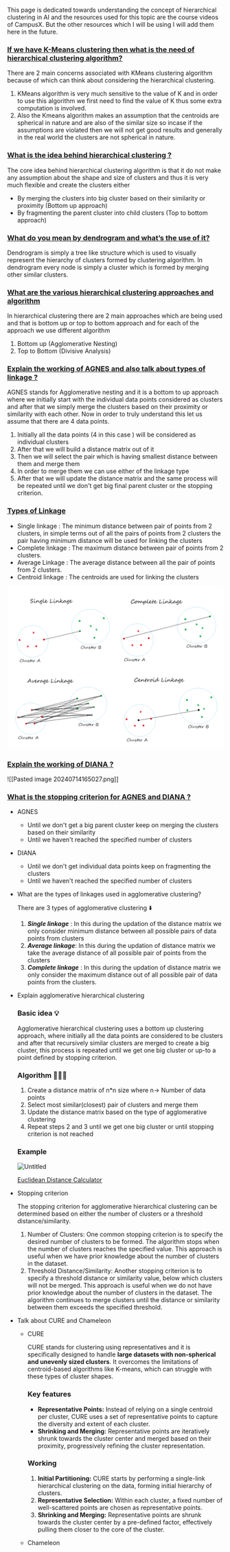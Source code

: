 This page is dedicated towards understanding the concept of hierarchical clustering in AI and the resources used for this topic are the course videos of CampusX. But the other resources which I will be using I will add them here in the future.

### [If we have K-Means clustering then what is the need of hierarchical clustering algorithm?](#)

There are 2 main concerns associated with KMeans clustering algorithm because of which can think about considering the hierarchical clustering.

1. KMeans algorithm is very much sensitive to the value of K and in order to use this algorithm we first need to find the value of K thus some extra computation is involved.
2. Also the Kmeans algorithm makes an assumption that the centroids are spherical in nature and are also of the similar size so incase if the assumptions are violated then we will not get good results and generally in the real world the clusters are not spherical in nature.

### [What is the idea behind hierarchical clustering ?](#) 

The core idea behind hierarchical clustering algorithm is that it do not make any assumption about the shape and size of clusters and thus it is very much flexible and create the clusters either 
- By merging the clusters into big cluster based on their similarity or proximity (Bottom up approach)
- By fragmenting the parent cluster into child clusters (Top to bottom approach)

### [What do you mean by dendrogram and what’s the use of it?](#)

Dendrogram is simply a tree like structure which is used to visually represent the hierarchy of clusters formed by clustering algorithm. In dendrogram every node is simply a cluster which is formed by merging other similar clusters.

### [What are the various hierarchical clustering approaches and algorithm](#)

In hierarchical clustering there are 2 main approaches which are being used and that is bottom up or top to bottom approach and for each of the approach we use different algorithm

1. Bottom up (Agglomerative Nesting)
2. Top to Bottom (Divisive Analysis)

### [Explain the working of AGNES and also talk about types of linkage ?](#)

AGNES stands for Agglomerative nesting and it is a bottom to up approach where we initially start with the individual data points considered as clusters and after that we simply merge the clusters based on their proximity or similarity with each other. Now in order to truly understand this let us assume that there are 4 data points.

1. Initially all the data points (4 in this case ) will be considered as individual clusters
2. After that we will build a distance matrix out of it
3. Then we will select the pair which is having smallest distance between them and merge them
4. In order to merge them we can use either of the linkage type 
5. After that we will update the distance matrix and the same process will be repeated until we don't get big final parent cluster or the stopping criterion.

### [Types of Linkage](#)

- Single linkage : The minimum distance between pair of points from 2 clusters, in simple terms out of all the pairs of points from 2 clusters the pair having minimum distance will be used for linking the clusters
- Complete linkage : The maximum distance between pair of points from 2 clusters.
- Average Linkage : The average distance between all the pair of points from 2 clusters.
- Centroid linkage : The centroids are used for linking the clusters

![Types of Linkage.png](https://github.com/yuvraaj2002/AI-Notes/blob/master/Unsupervised%20Learning/Images/Types%20of%20Linkage.png)


### [Explain the working of DIANA ?](#)

![[Pasted image 20240714165027.png]]



### [What is the stopping criterion for AGNES and DIANA ?](#) 

- AGNES
	- Until we don't get a big parent cluster keep on merging the clusters based on their similarity 
	- Until we haven't reached the specified number of clusters
- DIANA
	- Until we don't get individual data points keep on fragmenting the clusters
	- Until we haven't reached the specified number of clusters



- What are the types of linkages used in agglomerative clustering?
    
    There are 3 types of agglomerative clustering ⬇️
    
    1. _**Single linkage**_ : In this during the updation of the distance matrix we only consider minimum distance between all possible pairs of data points from clusters
    2. _**Average linkage**_: In this during the updation of distance matrix we take the average distance of all possible pair of points from the clusters
    3. _**Complete linkage**_ : In this during the updation of distance matrix we only consider the maximum distance out of all possible pair of data points from the clusters.
- Explain agglomerative hierarchical clustering
    
    ### Basic idea 💡
    
    Agglomerative hierarchical clustering uses a bottom up clustering approach, where initially all the data points are considered to be clusters and after that recursively similar clusters are merged to create a big cluster, this process is repeated until we get one big cluster or up-to a point defined by stopping criterion.
    
    ### Algorithm 👨🏾‍💻
    
    1. Create a distance matrix of n*n size where n→ Number of data points
    2. Select most similar(closest) pair of clusters and merge them
    3. Update the distance matrix based on the type of agglomerative clustering
    4. Repeat steps 2 and 3 until we get one big cluster or until stopping criterion is not reached
    
    ### Example
    
    ![Untitled](https://s3-us-west-2.amazonaws.com/secure.notion-static.com/835648c2-8c9d-4d6e-9e3d-29811c262637/Untitled.jpeg)
    
    [Euclidean Distance Calculator](https://www.omnicalculator.com/math/euclidean-distance)
    
- Stopping criterion
    
    The stopping criterion for agglomerative hierarchical clustering can be determined based on either the number of clusters or a threshold distance/similarity.
    
    1. Number of Clusters: One common stopping criterion is to specify the desired number of clusters to be formed. The algorithm stops when the number of clusters reaches the specified value. This approach is useful when we have prior knowledge about the number of clusters in the dataset.
    2. Threshold Distance/Similarity: Another stopping criterion is to specify a threshold distance or similarity value, below which clusters will not be merged. This approach is useful when we do not have prior knowledge about the number of clusters in the dataset. The algorithm continues to merge clusters until the distance or similarity between them exceeds the specified threshold.
- Talk about CURE and Chameleon
    
    - CURE
        
        CURE stands for clustering using representatives and it is specifically designed to handle **large datasets with non-spherical and unevenly sized clusters**. It overcomes the limitations of centroid-based algorithms like K-means, which can struggle with these types of cluster shapes.
        
        ### Key features
        
        - **Representative Points:** Instead of relying on a single centroid per cluster, CURE uses a set of representative points to capture the diversity and extent of each cluster.
        - **Shrinking and Merging:** Representative points are iteratively shrunk towards the cluster center and merged based on their proximity, progressively refining the cluster representation.
        
        ### Working
        
        1. **Initial Partitioning:** CURE starts by performing a single-link hierarchical clustering on the data, forming initial hierarchy of clusters.
        2. **Representative Selection:** Within each cluster, a fixed number of well-scattered points are chosen as representative points.
        3. **Shrinking and Merging:** Representative points are shrunk towards the cluster center by a pre-defined factor, effectively pulling them closer to the core of the cluster.
    - Chameleon
